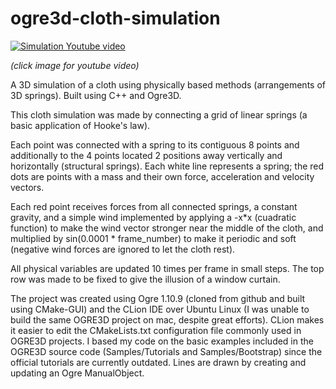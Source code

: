 # ogre3d-cloth-simulation

[![Simulation Youtube video](https://img.youtube.com/vi/sLcg_QD9dTk/0.jpg)](https://www.youtube.com/watch?v=sLcg_QD9dTk)

*(click image for youtube video)*

A 3D simulation of a cloth using physically based methods (arrangements of 3D springs). Built using C++ and Ogre3D.

This cloth simulation was made by connecting a grid of linear springs (a basic application of Hooke's law).

Each point was connected with a spring to its contiguous 8 points and additionally to the 4 points located 2 positions away vertically and horizontally (structural springs). Each white line represents a spring; the red dots are points with a mass and their own force, acceleration and velocity vectors.

Each red point receives forces from all connected springs, a constant gravity, and a simple wind implemented by applying a -x*x (cuadratic function) to make the wind vector stronger near the middle of the cloth, and multiplied by sin(0.0001 * frame_number) to make it periodic and soft (negative wind forces are ignored to let the cloth rest).

All physical variables are updated 10 times per frame in small steps. The top row was made to be fixed to give the illusion of a window curtain.

The project was created using Ogre 1.10.9 (cloned from github and built using CMake-GUI) and the CLion IDE over Ubuntu Linux (I was unable to build the same OGRE3D project on mac, despite great efforts). CLion makes it easier to edit the CMakeLists.txt configuration file commonly used in OGRE3D projects. I based my code on the basic examples included in the OGRE3D source code (Samples/Tutorials and Samples/Bootstrap) since the official tutorials are currently outdated. Lines are drawn by creating and updating an Ogre ManualObject.
